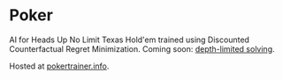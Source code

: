 # Poker

AI for Heads Up No Limit Texas Hold'em trained using Discounted Counterfactual Regret Minimization. Coming soon: [depth-limited solving](https://www.science.org/doi/10.1126/science.aay2400).

Hosted at [pokertrainer.info](pokertrainer.info).

